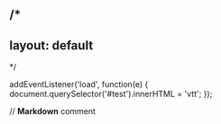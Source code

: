 /*
---
layout: default
---
*/

addEventListener('load', function(e) {
  document.querySelector('#test').innerHTML = 'vtt';
});

// **Markdown** comment